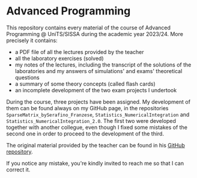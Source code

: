# Advanced Programming

This repository contains every material of the course of Advanced Programming @ UniTS/SISSA during the academic year 2023/24. More precisely it contains:
- a PDF file of all the lectures provided by the teacher
- all the laboratory exercises (solved)
- my notes of the lectures, including the transcript of the solutions of the laboratories and my answers of simulations' and exams' theoretical questions
- a summary of some theory concepts (called flash cards)
- an incomplete development of the two exam projects I undertook

During the course, three projects have been assigned. My development of them can be found always on my GitHub page, in the repositories `SparseMatrix_bySerafino_Franzese`, `Statistics_NumericalIntegration` and `Statistics_NumericalIntegration_2.0`. The first two were developed together with another collegue, even though I fixed some mistakes of the second one in order to proceed to the development of the third.

The original material provided by the teacher can be found in his [GitHub repository](https://github.com/pcafrica/advanced_programming_2023-2024).

If you notice any mistake, you're kindly invited to reach me so that I can correct it.
